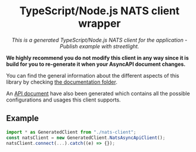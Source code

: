 
<h1 align="center">TypeScript/Node.js NATS client wrapper</h1>
<p align="center">
  <em>This is a generated TypeScript/Node.js NATS client for the application - Publish example with streetlight.</em>
</p>

**We highly recommend you do not modify this client in any way since it is build for you to re-generate it when your AsyncAPI document changes.** 



You can find the general information about the different aspects of this library by checking [the documentation folder](./docs/general.md).

An [API document](./API.md) have also been generated which contains all the possible configurations and usages this client supports.

## Example
```ts
import * as GeneratedClient from "./nats-client";
const natsClient = new GeneratedClient.NatsAsyncApiClient();
natsClient.connect(...).catch((e) => {});
```


    